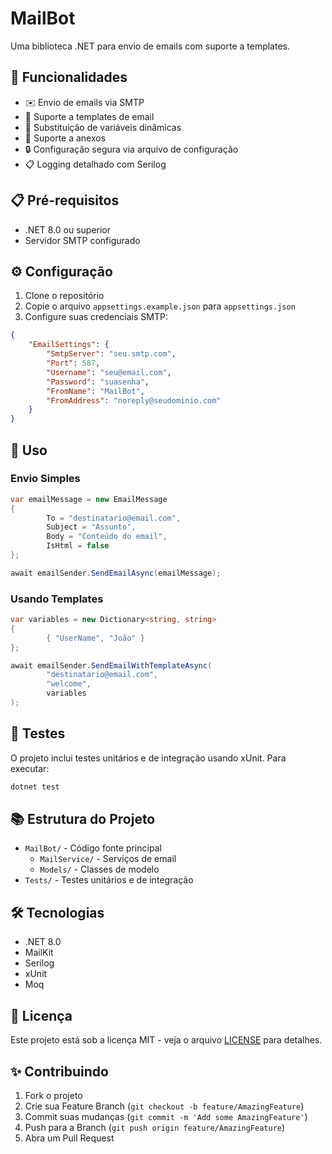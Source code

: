 # MailBot

Uma biblioteca .NET para envio de emails com suporte a templates.

## 🚀 Funcionalidades

- ✉️ Envio de emails via SMTP
- 📝 Suporte a templates de email
- 🔄 Substituição de variáveis dinâmicas
- 📎 Suporte a anexos
- 🔒 Configuração segura via arquivo de configuração
- 📋 Logging detalhado com Serilog

## 📋 Pré-requisitos

- .NET 8.0 ou superior
- Servidor SMTP configurado

## ⚙️ Configuração

1. Clone o repositório
2. Copie o arquivo `appsettings.example.json` para `appsettings.json`
3. Configure suas credenciais SMTP:

```json
{
    "EmailSettings": {
        "SmtpServer": "seu.smtp.com",
        "Port": 587,
        "Username": "seu@email.com",
        "Password": "suasenha",
        "FromName": "MailBot",
        "FromAddress": "noreply@seudominio.com"
    }
}
```

## 🔧 Uso

### Envio Simples

```csharp
var emailMessage = new EmailMessage
{
        To = "destinatario@email.com",
        Subject = "Assunto",
        Body = "Conteúdo do email",
        IsHtml = false
};

await emailSender.SendEmailAsync(emailMessage);
```

### Usando Templates

```csharp
var variables = new Dictionary<string, string>
{
        { "UserName", "João" }
};

await emailSender.SendEmailWithTemplateAsync(
        "destinatario@email.com",
        "welcome",
        variables
);
```

## 🧪 Testes

O projeto inclui testes unitários e de integração usando xUnit. Para executar:

```bash
dotnet test
```

## 📚 Estrutura do Projeto

- `MailBot/` - Código fonte principal
    - `MailService/` - Serviços de email
    - `Models/` - Classes de modelo
- `Tests/` - Testes unitários e de integração

## 🛠️ Tecnologias

- .NET 8.0
- MailKit
- Serilog
- xUnit
- Moq

## 📄 Licença

Este projeto está sob a licença MIT - veja o arquivo [LICENSE](LICENSE) para detalhes.

## ✨ Contribuindo

1. Fork o projeto
2. Crie sua Feature Branch (`git checkout -b feature/AmazingFeature`)
3. Commit suas mudanças (`git commit -m 'Add some AmazingFeature'`)
4. Push para a Branch (`git push origin feature/AmazingFeature`)
5. Abra um Pull Request